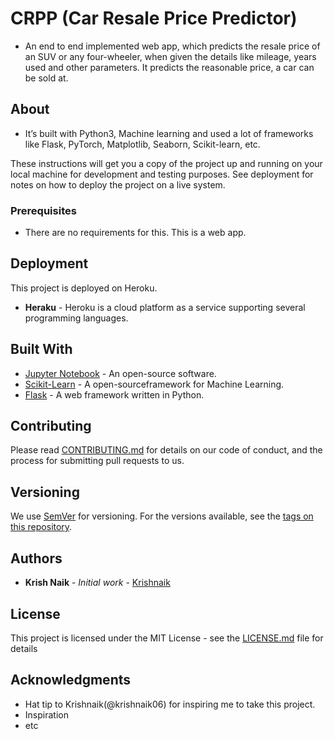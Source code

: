 # CRPP (Car Resale Price Predictor)

- An end to end implemented web app, which predicts the resale price of an SUV or any four-wheeler, when given the details like mileage, years used and other parameters. It predicts the reasonable price, a car can be sold at.

## About 

- It’s built with Python3, Machine learning and used a lot of frameworks like Flask, PyTorch, Matplotlib, Seaborn, Scikit-learn, etc.

These instructions will get you a copy of the project up and running on your local machine for development and testing purposes. See deployment for notes on how to deploy the project on a live system.

### Prerequisites

- There are no requirements for this. This is a web app.

## Deployment

This project is deployed on Heroku.
- **Heraku** - Heroku is a cloud platform as a service supporting several programming languages. 

## Built With

* [Jupyter Notebook](https://jupyter.org/) - An open-source software.
* [Scikit-Learn](https://maven.apache.org/) -  A open-sourceframework for Machine Learning.
* [Flask](https://flask.palletsprojects.com/en/1.1.x/) - A web framework written in Python.

## Contributing

Please read [CONTRIBUTING.md](https://gist.github.com/PurpleBooth/b24679402957c63ec426) for details on our code of conduct, and the process for submitting pull requests to us.

## Versioning

We use [SemVer](http://semver.org/) for versioning. For the versions available, see the [tags on this repository](https://github.com/your/project/tags). 

## Authors

* **Krish Naik** - *Initial work* - [Krishnaik](https://github.com/krishnaik06)

## License

This project is licensed under the MIT License - see the [LICENSE.md](LICENSE.md) file for details

## Acknowledgments

* Hat tip to Krishnaik(@krishnaik06) for inspiring me to take this project.
* Inspiration
* etc
